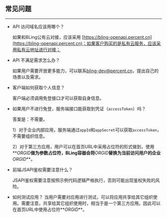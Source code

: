 ## 常见问题<!-- {docsify-ignore-all} -->

***

* API 访问域名应该用哪个？

  如果和BLing公有云对接，应该采用 [https://bling-openapi.percent.cn](https://bling-openapi.percent.cn)；如果客户购买的是私有云服务，应该采用私有云地址进行对接；

* API 不满足需求怎么办？

  如果用户需要开放更多能力，可以联系<a href="mailto:bling-dev@percent.cn">bling-dev@percent.cn</a>，提出自己的场景以及需求。

* 客户端如何获取个人信息？

  客户端必须调用免登接口才可以获取自身信息。

* 如果用户不进行免登，服务端接口能获取到凭证（`accessToken`）吗？

  答案是：不需要。

  1）对于企业内部应用，服务端通过`appId`和`appSecret`可以获取`accessToken`，不需要组织信息。

  2）对于第三方应用，用户可以在首页URL中采用占位符的形式做到，使用**$ORGID$**做为参数占位符，BLing容器会将**$ORGID$**替换为当前访问用户的企业**$ORGID$**。

* 前端JSAPI鉴权需要注意什么？

  JSAPI鉴权需要注意按照示例代码逻辑严格执行，否则可能出现鉴权失败的风险。

* 如何测试应用？
  当用户需要对应用进行测试，可以将应用共享给其它组织使用。需要注意，共享给其它组织使用时，相当于是一个第三方应用。因此可以在首页URL中使用占位符**$ORGID$**。
